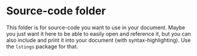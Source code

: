 # Source-code folder

This folder is for source-code you want to use in your document.
Maybe you just want it here to be able to easily open and reference it,
but you can also include and print it into your document (with syntax-highlighting).
Use the `lstings` package for that.
